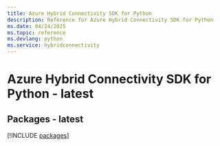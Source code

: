 ```yaml
---
title: Azure Hybrid Connectivity SDK for Python
description: Reference for Azure Hybrid Connectivity SDK for Python
ms.date: 04/24/2025
ms.topic: reference
ms.devlang: python
ms.service: hybridconnectivity
---
```

# Azure Hybrid Connectivity SDK for Python - latest
## Packages - latest
[!INCLUDE [packages](hybrid-connectivity-index.md)]